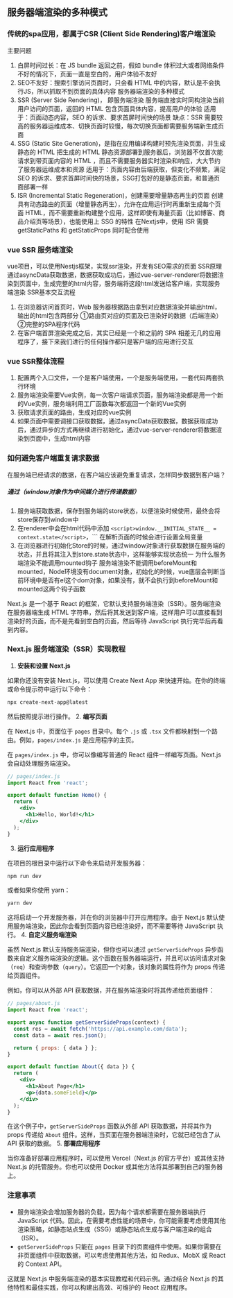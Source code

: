## 服务器端渲染的多种模式
### 传统的spa应用，都属于CSR (Client Side Rendering)客户端渲染
主要问题
1. 白屏时间过长：在 JS bundle 返回之前，假如 bundle 体积过大或者网络条件不好的情况下，页面一直是空白的，用户体验不友好
2. SEO不友好：搜索引擎访问页面时，只会看 HTML 中的内容，默认是不会执行JS，所以抓取不到页面的具体内容
服务器端渲染的多种模式
1. SSR (Server Side Rendering)， 即服务端渲染
服务端直接实时同构渲染当前用户访问的页面，返回的 HTML 包含页面具体内容，提高用户的体验
适用于：页面动态内容，SEO 的诉求、要求首屏时间快的场景
缺点：SSR 需要较高的服务器运维成本、切换页面时较慢，每次切换页面都需要服务端新生成页面
2. SSG (Static Site Generation)，是指在应用编译构建时预先渲染页面，并生成静态的 HTML
把生成的 HTML 静态资源部署到服务器后，浏览器不仅首次能请求到带页面内容的 HTML ，而且不需要服务器实时渲染和响应，大大节约了服务器运维成本和资源
适用于：页面内容由后端获取，但变化不频繁，满足SEO 的诉求、要求首屏时间快的场景，SSG打包好的是静态页面，和普通页面部署一样
3. ISR (Incremental Static Regeneration)，创建需要增量静态再生的页面
创建具有动态路由的页面（增量静态再生），允许在应用运行时再重新生成每个页面 HTML，而不需要重新构建整个应用，这样即使有海量页面（比如博客、商品介绍页等场景），也能使用上 SSG 的特性
在Nextjs中，使用 ISR 需要getStaticPaths 和 getStaticProps 同时配合使用
### vue SSR 服务端渲染
vue项目，可以使用Nestjs框架，实现ssr渲染，开发有SEO需求的页面
SSR原理
通过asyncData获取数据，数据获取成功后，通过vue-server-renderer将数据渲染到页面中，生成完整的html内容，服务端将这段html发送给客户端，实现服务端渲染
SSR基本交互流程
1. 在浏览器访问首页时，Web 服务器根据路由拿到对应数据渲染并输出html，输出的html包含两部分
①路由页对应的页面及已渲染好的数据（后端渲染）
②完整的SPA程序代码
2. 在客户端首屏渲染完成之后，其实已经是一个和之前的 SPA 相差无几的应用程序了，接下来我们进行的任何操作都只是客户端的应用进行交互
### vue SSR整体流程
1. 配置两个入口文件，一个是客户端使用，一个是服务端使用，一套代码两套执行环境
2. 服务端渲染需要Vue实例，每一次客户端请求页面，服务端渲染都是用一个新的Vue实例，服务端利用工厂函数每次都返回一个新的Vue实例
3. 获取请求页面的路由，生成对应的vue实例
4. 如果页面中需要调接口获取数据，通过asyncData获取数据，数据获取成功后，通过异步的方式再继续进行初始化，通过vue-server-renderer将数据渲染到页面中，生成html内容
### 如何避免客户端重复请求数据
在服务端已经请求的数据，在客户端应该避免重复请求，怎样同步数据到客户端？
##### 通过（window对象作为中间媒介进行传递数据）
1. 服务端获取数据，保存到服务端的store状态，以便渲染时候使用，最终会将store保存到window中
2. 在renderer中会在html代码中添加
```<script>window.__INITIAL_STATE__ = context.state</script>```，```
在解析页面的时候会进行设置全局变量
3. 在浏览器进行初始化Store的时候，通过window对象进行获取数据在服务端的状态，并且将其注入到store.state状态中，这样能够实现状态统一
为什么服务端渲染不能调用mounted钩子
服务端渲染不能调用beforeMount和mounted，Node环境没有document对象，初始化的时候，vue底层会判断当前环境中是否有el这个dom对象，如果没有，就不会执行到beforeMount和mounted这两个钩子函数



Next.js 是一个基于 React 的框架，它默认支持服务端渲染（SSR）。服务端渲染在服务器端生成 HTML 字符串，然后将其发送到客户端，这样用户可以直接看到渲染好的页面，而不是先看到空白的页面，然后等待 JavaScript 执行完毕后再看到内容。

### Next.js 服务端渲染（SSR）实现教程

1. **安装和设置 Next.js**

如果你还没有安装 Next.js，可以使用 Create Next App 来快速开始。在你的终端或命令提示符中运行以下命令：


```bash
npx create-next-app@latest
```
然后按照提示进行操作。
2. **编写页面**

在 Next.js 中，页面位于 `pages` 目录中。每个 `.js` 或 `.tsx` 文件都映射到一个路由。例如，`pages/index.js` 是应用程序的主页。

在 `pages/index.js` 中，你可以像编写普通的 React 组件一样编写页面。Next.js 会自动处理服务端渲染。


```jsx
// pages/index.js
import React from 'react';

export default function Home() {
  return (
    <div>
      <h1>Hello, World!</h1>
    </div>
  );
}
```
3. **运行应用程序**

在项目的根目录中运行以下命令来启动开发服务器：


```bash
npm run dev
```
或者如果你使用 yarn：


```bash
yarn dev
```
这将启动一个开发服务器，并在你的浏览器中打开应用程序。由于 Next.js 默认使用服务端渲染，因此你会看到页面内容已经渲染好，而不需要等待 JavaScript 执行。
4. **自定义服务端渲染**

虽然 Next.js 默认支持服务端渲染，但你也可以通过 `getServerSideProps` 异步函数来自定义服务端渲染的逻辑。这个函数在服务器端运行，并且可以访问请求对象（`req`）和查询参数（`query`）。它返回一个对象，该对象的属性将作为 props 传递给页面组件。

例如，你可以从外部 API 获取数据，并在服务端渲染时将其传递给页面组件：


```jsx
// pages/about.js
import React from 'react';

export async function getServerSideProps(context) {
  const res = await fetch('https://api.example.com/data');
  const data = await res.json();

  return { props: { data } };
}

export default function About({ data }) {
  return (
    <div>
      <h1>About Page</h1>
      <p>{data.someField}</p>
    </div>
  );
}
```
在这个例子中，`getServerSideProps` 函数从外部 API 获取数据，并将其作为 props 传递给 `About` 组件。这样，当页面在服务器端渲染时，它就已经包含了从 API 获取的数据。
5. **部署应用程序**

当你准备好部署应用程序时，可以使用 Vercel（Next.js 的官方平台）或其他支持 Next.js 的托管服务。你也可以使用 Docker 或其他方法将其部署到自己的服务器上。

### 注意事项

* 服务端渲染会增加服务器的负载，因为每个请求都需要在服务器端执行 JavaScript 代码。因此，在需要考虑性能的场景中，你可能需要考虑使用其他渲染策略，如静态站点生成（SSG）或静态站点生成与客户端渲染的组合（ISR）。
* `getServerSideProps` 只能在 `pages` 目录下的页面组件中使用。如果你需要在非页面组件中获取数据，可以考虑使用其他方法，如 Redux、MobX 或 React 的 Context API。

这就是 Next.js 中服务端渲染的基本实现教程和代码示例。通过结合 Next.js 的其他特性和最佳实践，你可以构建出高效、可维护的 React 应用程序。
